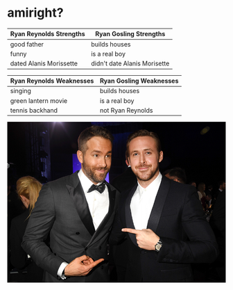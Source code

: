 # amiright?

|Ryan Reynolds Strengths| Ryan Gosling Strengths|
|---|---|
|good father|builds houses|
|funny|is a real boy|
|dated Alanis Morissette|didn't date Alanis Morisette|

|Ryan Reynolds Weaknesses| Ryan Gosling Weaknesses|
|---|---|
|singing|builds houses|
|green lantern movie|is a real boy|
|tennis backhand|not Ryan Reynolds|



![](assets/img/ryan-v-ryan.jpeg) 





 

